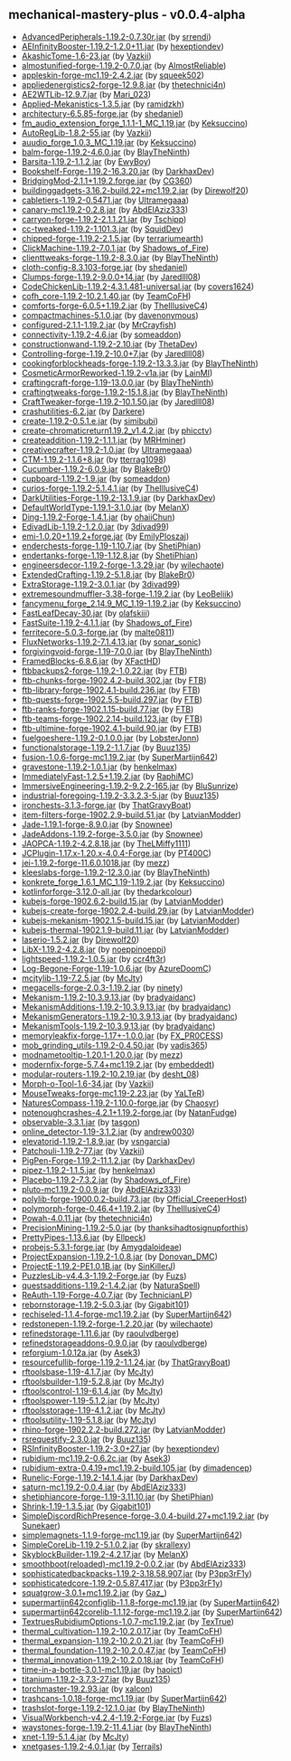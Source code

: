 ## mechanical-mastery-plus - v0.0.4-alpha

  * [AdvancedPeripherals-1.19.2-0.7.30r.jar](https://www.curseforge.com/minecraft/mc-mods/advanced-peripherals/files/4684339) (by [srrendi](https://www.curseforge.com/members/srrendi/projects))
  * [AEInfinityBooster-1.19.2-1.2.0+11.jar](https://www.curseforge.com/minecraft/mc-mods/aeinfinitybooster/files/3940200) (by [hexeptiondev](https://www.curseforge.com/members/hexeptiondev/projects))
  * [AkashicTome-1.6-23.jar](https://www.curseforge.com/minecraft/mc-mods/akashic-tome/files/4361115) (by [Vazkii](https://www.curseforge.com/members/Vazkii/projects))
  * [almostunified-forge-1.19.2-0.7.0.jar](https://www.curseforge.com/minecraft/mc-mods/almost-unified/files/4765500) (by [AlmostReliable](https://www.curseforge.com/members/AlmostReliable/projects))
  * [appleskin-forge-mc1.19-2.4.2.jar](https://www.curseforge.com/minecraft/mc-mods/appleskin/files/3872808) (by [squeek502](https://www.curseforge.com/members/squeek502/projects))
  * [appliedenergistics2-forge-12.9.8.jar](https://www.curseforge.com/minecraft/mc-mods/applied-energistics-2/files/4733119) (by [thetechnici4n](https://www.curseforge.com/members/thetechnici4n/projects))
  * [AE2WTLib-12.9.7.jar](https://www.curseforge.com/minecraft/mc-mods/applied-energistics-2-wireless-terminals/files/4655495) (by [Mari_023](https://www.curseforge.com/members/Mari_023/projects))
  * [Applied-Mekanistics-1.3.5.jar](https://www.curseforge.com/minecraft/mc-mods/applied-mekanistics/files/4734608) (by [ramidzkh](https://www.curseforge.com/members/ramidzkh/projects))
  * [architectury-6.5.85-forge.jar](https://www.curseforge.com/minecraft/mc-mods/architectury-api/files/4555749) (by [shedaniel](https://www.curseforge.com/members/shedaniel/projects))
  * [fm_audio_extension_forge_1.1.1-1_MC_1.19.jar](https://www.curseforge.com/minecraft/mc-mods/audio-extension-for-fancymenu-forge/files/3866070) (by [Keksuccino](https://www.curseforge.com/members/Keksuccino/projects))
  * [AutoRegLib-1.8.2-55.jar](https://www.curseforge.com/minecraft/mc-mods/autoreglib/files/4100299) (by [Vazkii](https://www.curseforge.com/members/Vazkii/projects))
  * [auudio_forge_1.0.3_MC_1.19.jar](https://www.curseforge.com/minecraft/mc-mods/auudio-forge/files/3823257) (by [Keksuccino](https://www.curseforge.com/members/Keksuccino/projects))
  * [balm-forge-1.19.2-4.6.0.jar](https://www.curseforge.com/minecraft/mc-mods/balm/files/4751735) (by [BlayTheNinth](https://www.curseforge.com/members/BlayTheNinth/projects))
  * [Barsita-1.19.2-1.1.2.jar](https://www.curseforge.com/minecraft/mc-mods/barista/files/3921245) (by [EwyBoy](https://www.curseforge.com/members/EwyBoy/projects))
  * [Bookshelf-Forge-1.19.2-16.3.20.jar](https://www.curseforge.com/minecraft/mc-mods/bookshelf/files/4556697) (by [DarkhaxDev](https://www.curseforge.com/members/DarkhaxDev/projects))
  * [BridgingMod-2.1.1+1.19.2.forge.jar](https://www.curseforge.com/minecraft/mc-mods/bridging-mod/files/4743032) (by [CG360](https://www.curseforge.com/members/CG360/projects))
  * [buildinggadgets-3.16.2-build.22+mc1.19.2.jar](https://www.curseforge.com/minecraft/mc-mods/building-gadgets/files/4413103) (by [Direwolf20](https://www.curseforge.com/members/Direwolf20/projects))
  * [cabletiers-1.19.2-0.5471.jar](https://www.curseforge.com/minecraft/mc-mods/cable-tiers/files/4016187) (by [Ultramegaaa](https://www.curseforge.com/members/Ultramegaaa/projects))
  * [canary-mc1.19.2-0.2.8.jar](https://www.curseforge.com/minecraft/mc-mods/canary/files/4668133) (by [AbdElAziz333](https://www.curseforge.com/members/AbdElAziz333/projects))
  * [carryon-forge-1.19.2-2.1.1.21.jar](https://www.curseforge.com/minecraft/mc-mods/carry-on/files/4729948) (by [Tschipp](https://www.curseforge.com/members/Tschipp/projects))
  * [cc-tweaked-1.19.2-1.101.3.jar](https://www.curseforge.com/minecraft/mc-mods/cc-tweaked/files/4630524) (by [SquidDev](https://www.curseforge.com/members/SquidDev/projects))
  * [chipped-forge-1.19.2-2.1.5.jar](https://www.curseforge.com/minecraft/mc-mods/chipped/files/4558849) (by [terrariumearth](https://www.curseforge.com/members/terrariumearth/projects))
  * [ClickMachine-1.19.2-7.0.1.jar](https://www.curseforge.com/minecraft/mc-mods/click-machine/files/4677822) (by [Shadows_of_Fire](https://www.curseforge.com/members/Shadows_of_Fire/projects))
  * [clienttweaks-forge-1.19.2-8.3.0.jar](https://www.curseforge.com/minecraft/mc-mods/client-tweaks/files/4751800) (by [BlayTheNinth](https://www.curseforge.com/members/BlayTheNinth/projects))
  * [cloth-config-8.3.103-forge.jar](https://www.curseforge.com/minecraft/mc-mods/cloth-config/files/4633416) (by [shedaniel](https://www.curseforge.com/members/shedaniel/projects))
  * [Clumps-forge-1.19.2-9.0.0+14.jar](https://www.curseforge.com/minecraft/mc-mods/clumps/files/4153347) (by [Jaredlll08](https://www.curseforge.com/members/Jaredlll08/projects))
  * [CodeChickenLib-1.19.2-4.3.1.481-universal.jar](https://www.curseforge.com/minecraft/mc-mods/codechicken-lib-1-8/files/4382729) (by [covers1624](https://www.curseforge.com/members/covers1624/projects))
  * [cofh_core-1.19.2-10.2.1.40.jar](https://www.curseforge.com/minecraft/mc-mods/cofh-core/files/4385216) (by [TeamCoFH](https://www.curseforge.com/members/TeamCoFH/projects))
  * [comforts-forge-6.0.5+1.19.2.jar](https://www.curseforge.com/minecraft/mc-mods/comforts/files/4498935) (by [TheIllusiveC4](https://www.curseforge.com/members/TheIllusiveC4/projects))
  * [compactmachines-5.1.0.jar](https://www.curseforge.com/minecraft/mc-mods/compact-machines/files/3907274) (by [davenonymous](https://www.curseforge.com/members/davenonymous/projects))
  * [configured-2.1.1-1.19.2.jar](https://www.curseforge.com/minecraft/mc-mods/configured/files/4462837) (by [MrCrayfish](https://www.curseforge.com/members/MrCrayfish/projects))
  * [connectivity-1.19.2-4.6.jar](https://www.curseforge.com/minecraft/mc-mods/connectivity/files/4764733) (by [someaddon](https://www.curseforge.com/members/someaddon/projects))
  * [constructionwand-1.19.2-2.10.jar](https://www.curseforge.com/minecraft/mc-mods/construction-wand/files/4455719) (by [ThetaDev](https://www.curseforge.com/members/ThetaDev/projects))
  * [Controlling-forge-1.19.2-10.0+7.jar](https://www.curseforge.com/minecraft/mc-mods/controlling/files/4050343) (by [Jaredlll08](https://www.curseforge.com/members/Jaredlll08/projects))
  * [cookingforblockheads-forge-1.19.2-13.3.3.jar](https://www.curseforge.com/minecraft/mc-mods/cooking-for-blockheads/files/4749423) (by [BlayTheNinth](https://www.curseforge.com/members/BlayTheNinth/projects))
  * [CosmeticArmorReworked-1.19.2-v1a.jar](https://www.curseforge.com/minecraft/mc-mods/cosmetic-armor-reworked/files/4016732) (by [LainMI](https://www.curseforge.com/members/LainMI/projects))
  * [craftingcraft-forge-1.19-13.0.0.jar](https://www.curseforge.com/minecraft/mc-mods/crafting-slots/files/3833577) (by [BlayTheNinth](https://www.curseforge.com/members/BlayTheNinth/projects))
  * [craftingtweaks-forge-1.19.2-15.1.8.jar](https://www.curseforge.com/minecraft/mc-mods/crafting-tweaks/files/4669914) (by [BlayTheNinth](https://www.curseforge.com/members/BlayTheNinth/projects))
  * [CraftTweaker-forge-1.19.2-10.1.50.jar](https://www.curseforge.com/minecraft/mc-mods/crafttweaker/files/4764852) (by [Jaredlll08](https://www.curseforge.com/members/Jaredlll08/projects))
  * [crashutilities-6.2.jar](https://www.curseforge.com/minecraft/mc-mods/crash-utilities/files/4406293) (by [Darkere](https://www.curseforge.com/members/Darkere/projects))
  * [create-1.19.2-0.5.1.e.jar](https://www.curseforge.com/minecraft/mc-mods/create/files/4762215) (by [simibubi](https://www.curseforge.com/members/simibubi/projects))
  * [create-chromaticreturn1.19.2_v1.4.2.jar](https://www.curseforge.com/minecraft/mc-mods/create-chromaticreturn/files/4559497) (by [phicctv](https://www.curseforge.com/members/phicctv/projects))
  * [createaddition-1.19.2-1.1.1.jar](https://www.curseforge.com/minecraft/mc-mods/createaddition/files/4767406) (by [MRHminer](https://www.curseforge.com/members/MRHminer/projects))
  * [creativecrafter-1.19.2-1.0.jar](https://www.curseforge.com/minecraft/mc-mods/creative-crafter/files/4318721) (by [Ultramegaaa](https://www.curseforge.com/members/Ultramegaaa/projects))
  * [CTM-1.19.2-1.1.6+8.jar](https://www.curseforge.com/minecraft/mc-mods/ctm/files/4393695) (by [tterrag1098](https://www.curseforge.com/members/tterrag1098/projects))
  * [Cucumber-1.19.2-6.0.9.jar](https://www.curseforge.com/minecraft/mc-mods/cucumber/files/4769913) (by [BlakeBr0](https://www.curseforge.com/members/BlakeBr0/projects))
  * [cupboard-1.19.2-1.9.jar](https://www.curseforge.com/minecraft/mc-mods/cupboard/files/4730029) (by [someaddon](https://www.curseforge.com/members/someaddon/projects))
  * [curios-forge-1.19.2-5.1.4.1.jar](https://www.curseforge.com/minecraft/mc-mods/curios/files/4523009) (by [TheIllusiveC4](https://www.curseforge.com/members/TheIllusiveC4/projects))
  * [DarkUtilities-Forge-1.19.2-13.1.9.jar](https://www.curseforge.com/minecraft/mc-mods/dark-utilities/files/4569332) (by [DarkhaxDev](https://www.curseforge.com/members/DarkhaxDev/projects))
  * [DefaultWorldType-1.19.1-3.1.0.jar](https://www.curseforge.com/minecraft/mc-mods/defaultworldtype/files/3906118) (by [MelanX](https://www.curseforge.com/members/MelanX/projects))
  * [Ding-1.19.2-Forge-1.4.1.jar](https://www.curseforge.com/minecraft/mc-mods/ding/files/4618810) (by [ohaiiChun](https://www.curseforge.com/members/ohaiiChun/projects))
  * [EdivadLib-1.19.2-1.2.0.jar](https://www.curseforge.com/minecraft/mc-mods/edivadlib/files/3927847) (by [3divad99](https://www.curseforge.com/members/3divad99/projects))
  * [emi-1.0.20+1.19.2+forge.jar](https://www.curseforge.com/minecraft/mc-mods/emi/files/4758543) (by [EmilyPloszaj](https://www.curseforge.com/members/EmilyPloszaj/projects))
  * [enderchests-forge-1.19-1.10.7.jar](https://www.curseforge.com/minecraft/mc-mods/enderchests/files/4764231) (by [ShetiPhian](https://www.curseforge.com/members/ShetiPhian/projects))
  * [endertanks-forge-1.19-1.12.8.jar](https://www.curseforge.com/minecraft/mc-mods/endertanks/files/4764233) (by [ShetiPhian](https://www.curseforge.com/members/ShetiPhian/projects))
  * [engineersdecor-1.19.2-forge-1.3.29.jar](https://www.curseforge.com/minecraft/mc-mods/engineers-decor/files/4672319) (by [wilechaote](https://www.curseforge.com/members/wilechaote/projects))
  * [ExtendedCrafting-1.19.2-5.1.8.jar](https://www.curseforge.com/minecraft/mc-mods/extended-crafting/files/4742939) (by [BlakeBr0](https://www.curseforge.com/members/BlakeBr0/projects))
  * [ExtraStorage-1.19.2-3.0.1.jar](https://www.curseforge.com/minecraft/mc-mods/extrastorage/files/4031259) (by [3divad99](https://www.curseforge.com/members/3divad99/projects))
  * [extremesoundmuffler-3.38-forge-1.19.2.jar](https://www.curseforge.com/minecraft/mc-mods/extreme-sound-muffler/files/4705995) (by [LeoBeliik](https://www.curseforge.com/members/LeoBeliik/projects))
  * [fancymenu_forge_2.14.9_MC_1.19-1.19.2.jar](https://www.curseforge.com/minecraft/mc-mods/fancymenu-forge/files/4655947) (by [Keksuccino](https://www.curseforge.com/members/Keksuccino/projects))
  * [FastLeafDecay-30.jar](https://www.curseforge.com/minecraft/mc-mods/fast-leaf-decay/files/3894512) (by [olafskiii](https://www.curseforge.com/members/olafskiii/projects))
  * [FastSuite-1.19.2-4.1.1.jar](https://www.curseforge.com/minecraft/mc-mods/fastsuite/files/4679156) (by [Shadows_of_Fire](https://www.curseforge.com/members/Shadows_of_Fire/projects))
  * [ferritecore-5.0.3-forge.jar](https://www.curseforge.com/minecraft/mc-mods/ferritecore/files/4117906) (by [malte0811](https://www.curseforge.com/members/malte0811/projects))
  * [FluxNetworks-1.19.2-7.1.4.13.jar](https://www.curseforge.com/minecraft/mc-mods/flux-networks/files/4620438) (by [sonar_sonic](https://www.curseforge.com/members/sonar_sonic/projects))
  * [forgivingvoid-forge-1.19-7.0.0.jar](https://www.curseforge.com/minecraft/mc-mods/forgiving-void/files/3833506) (by [BlayTheNinth](https://www.curseforge.com/members/BlayTheNinth/projects))
  * [FramedBlocks-6.8.6.jar](https://www.curseforge.com/minecraft/mc-mods/framedblocks/files/4762544) (by [XFactHD](https://www.curseforge.com/members/XFactHD/projects))
  * [ftbbackups2-forge-1.19.2-1.0.22.jar](https://www.curseforge.com/minecraft/mc-mods/ftb-backups-2/files/4771062) (by [FTB](https://www.curseforge.com/members/FTB/projects))
  * [ftb-chunks-forge-1902.4.2-build.302.jar](https://www.curseforge.com/minecraft/mc-mods/ftb-chunks-forge/files/4727833) (by [FTB](https://www.curseforge.com/members/FTB/projects))
  * [ftb-library-forge-1902.4.1-build.236.jar](https://www.curseforge.com/minecraft/mc-mods/ftb-library-forge/files/4661834) (by [FTB](https://www.curseforge.com/members/FTB/projects))
  * [ftb-quests-forge-1902.5.5-build.297.jar](https://www.curseforge.com/minecraft/mc-mods/ftb-quests-forge/files/4760341) (by [FTB](https://www.curseforge.com/members/FTB/projects))
  * [ftb-ranks-forge-1902.1.15-build.77.jar](https://www.curseforge.com/minecraft/mc-mods/ftb-ranks-forge/files/4462454) (by [FTB](https://www.curseforge.com/members/FTB/projects))
  * [ftb-teams-forge-1902.2.14-build.123.jar](https://www.curseforge.com/minecraft/mc-mods/ftb-teams-forge/files/4611938) (by [FTB](https://www.curseforge.com/members/FTB/projects))
  * [ftb-ultimine-forge-1902.4.1-build.90.jar](https://www.curseforge.com/minecraft/mc-mods/ftb-ultimine-forge/files/4598468) (by [FTB](https://www.curseforge.com/members/FTB/projects))
  * [fuelgoeshere-1.19.2-0.1.0.0.jar](https://www.curseforge.com/minecraft/mc-mods/fuelgoeshere/files/3933961) (by [LobsterJonn](https://www.curseforge.com/members/LobsterJonn/projects))
  * [functionalstorage-1.19.2-1.1.7.jar](https://www.curseforge.com/minecraft/mc-mods/functional-storage/files/4754677) (by [Buuz135](https://www.curseforge.com/members/Buuz135/projects))
  * [fusion-1.0.6-forge-mc1.19.2.jar](https://www.curseforge.com/minecraft/mc-mods/fusion-connected-textures/files/4771452) (by [SuperMartijn642](https://www.curseforge.com/members/SuperMartijn642/projects))
  * [gravestone-1.19.2-1.0.1.jar](https://www.curseforge.com/minecraft/mc-mods/gravestone-mod/files/3943237) (by [henkelmax](https://www.curseforge.com/members/henkelmax/projects))
  * [ImmediatelyFast-1.2.5+1.19.2.jar](https://www.curseforge.com/minecraft/mc-mods/immediatelyfast/files/4761790) (by [RaphiMC](https://www.curseforge.com/members/RaphiMC/projects))
  * [ImmersiveEngineering-1.19.2-9.2.2-165.jar](https://www.curseforge.com/minecraft/mc-mods/immersive-engineering/files/4535935) (by [BluSunrize](https://www.curseforge.com/members/BluSunrize/projects))
  * [industrial-foregoing-1.19.2-3.3.2.3-5.jar](https://www.curseforge.com/minecraft/mc-mods/industrial-foregoing/files/4459182) (by [Buuz135](https://www.curseforge.com/members/Buuz135/projects))
  * [ironchests-3.1.3-forge.jar](https://www.curseforge.com/minecraft/mc-mods/ironchests/files/4670973) (by [ThatGravyBoat](https://www.curseforge.com/members/ThatGravyBoat/projects))
  * [item-filters-forge-1902.2.9-build.51.jar](https://www.curseforge.com/minecraft/mc-mods/item-filters/files/4553326) (by [LatvianModder](https://www.curseforge.com/members/LatvianModder/projects))
  * [Jade-1.19.1-forge-8.9.0.jar](https://www.curseforge.com/minecraft/mc-mods/jade/files/4719987) (by [Snownee](https://www.curseforge.com/members/Snownee/projects))
  * [JadeAddons-1.19.2-forge-3.5.0.jar](https://www.curseforge.com/minecraft/mc-mods/jade-addons/files/4551852) (by [Snownee](https://www.curseforge.com/members/Snownee/projects))
  * [JAOPCA-1.19.2-4.2.8.18.jar](https://www.curseforge.com/minecraft/mc-mods/jaopca/files/4761968) (by [TheLMiffy1111](https://www.curseforge.com/members/TheLMiffy1111/projects))
  * [JCPlugin-1.17.x-1.20.x-4.0.4-Forge.jar](https://www.curseforge.com/minecraft/mc-mods/jcplugin/files/4573148) (by [PT400C](https://www.curseforge.com/members/PT400C/projects))
  * [jei-1.19.2-forge-11.6.0.1018.jar](https://www.curseforge.com/minecraft/mc-mods/jei/files/4712866) (by [mezz](https://www.curseforge.com/members/mezz/projects))
  * [kleeslabs-forge-1.19.2-12.3.0.jar](https://www.curseforge.com/minecraft/mc-mods/kleeslabs/files/4510538) (by [BlayTheNinth](https://www.curseforge.com/members/BlayTheNinth/projects))
  * [konkrete_forge_1.6.1_MC_1.19-1.19.2.jar](https://www.curseforge.com/minecraft/mc-mods/konkrete/files/4514910) (by [Keksuccino](https://www.curseforge.com/members/Keksuccino/projects))
  * [kotlinforforge-3.12.0-all.jar](https://www.curseforge.com/minecraft/mc-mods/kotlin-for-forge/files/4513187) (by [thedarkcolour](https://www.curseforge.com/members/thedarkcolour/projects))
  * [kubejs-forge-1902.6.2-build.15.jar](https://www.curseforge.com/minecraft/mc-mods/kubejs/files/4744432) (by [LatvianModder](https://www.curseforge.com/members/LatvianModder/projects))
  * [kubejs-create-forge-1902.2.4-build.29.jar](https://www.curseforge.com/minecraft/mc-mods/kubejs-create/files/4708438) (by [LatvianModder](https://www.curseforge.com/members/LatvianModder/projects))
  * [kubejs-mekanism-1902.1.5-build.15.jar](https://www.curseforge.com/minecraft/mc-mods/kubejs-mekanism/files/4651043) (by [LatvianModder](https://www.curseforge.com/members/LatvianModder/projects))
  * [kubejs-thermal-1902.1.9-build.11.jar](https://www.curseforge.com/minecraft/mc-mods/kubejs-thermal/files/4658080) (by [LatvianModder](https://www.curseforge.com/members/LatvianModder/projects))
  * [laserio-1.5.2.jar](https://www.curseforge.com/minecraft/mc-mods/laserio/files/4066818) (by [Direwolf20](https://www.curseforge.com/members/Direwolf20/projects))
  * [LibX-1.19.2-4.2.8.jar](https://www.curseforge.com/minecraft/mc-mods/libx/files/4052778) (by [noeppinoeppi](https://www.curseforge.com/members/noeppinoeppi/projects))
  * [lightspeed-1.19.2-1.0.5.jar](https://www.curseforge.com/minecraft/mc-mods/lightspeedmod/files/4594804) (by [ccr4ft3r](https://www.curseforge.com/members/ccr4ft3r/projects))
  * [Log-Begone-Forge-1.19-1.0.6.jar](https://www.curseforge.com/minecraft/mc-mods/log-begone/files/4521574) (by [AzureDoomC](https://www.curseforge.com/members/AzureDoomC/projects))
  * [mcjtylib-1.19-7.2.5.jar](https://www.curseforge.com/minecraft/mc-mods/mcjtylib/files/4501791) (by [McJty](https://www.curseforge.com/members/McJty/projects))
  * [megacells-forge-2.0.3-1.19.2.jar](https://www.curseforge.com/minecraft/mc-mods/mega-cells/files/4727132) (by [ninety](https://www.curseforge.com/members/ninety/projects))
  * [Mekanism-1.19.2-10.3.9.13.jar](https://www.curseforge.com/minecraft/mc-mods/mekanism/files/4644795) (by [bradyaidanc](https://www.curseforge.com/members/bradyaidanc/projects))
  * [MekanismAdditions-1.19.2-10.3.9.13.jar](https://www.curseforge.com/minecraft/mc-mods/mekanism-additions/files/4644797) (by [bradyaidanc](https://www.curseforge.com/members/bradyaidanc/projects))
  * [MekanismGenerators-1.19.2-10.3.9.13.jar](https://www.curseforge.com/minecraft/mc-mods/mekanism-generators/files/4644798) (by [bradyaidanc](https://www.curseforge.com/members/bradyaidanc/projects))
  * [MekanismTools-1.19.2-10.3.9.13.jar](https://www.curseforge.com/minecraft/mc-mods/mekanism-tools/files/4644799) (by [bradyaidanc](https://www.curseforge.com/members/bradyaidanc/projects))
  * [memoryleakfix-forge-1.17+-1.0.0.jar](https://www.curseforge.com/minecraft/mc-mods/memoryleakfix/files/4465268) (by [FX_PR0CESS](https://www.curseforge.com/members/FX_PR0CESS/projects))
  * [mob_grinding_utils-1.19.2-0.4.50.jar](https://www.curseforge.com/minecraft/mc-mods/mob-grinding-utils/files/4569291) (by [vadis365](https://www.curseforge.com/members/vadis365/projects))
  * [modnametooltip-1.20.1-1.20.0.jar](https://www.curseforge.com/minecraft/mc-mods/mod-name-tooltip/files/4652448) (by [mezz](https://www.curseforge.com/members/mezz/projects))
  * [modernfix-forge-5.7.4+mc1.19.2.jar](https://www.curseforge.com/minecraft/mc-mods/modernfix/files/4767137) (by [embeddedt](https://www.curseforge.com/members/embeddedt/projects))
  * [modular-routers-1.19.2-10.2.19.jar](https://www.curseforge.com/minecraft/mc-mods/modular-routers/files/4695682) (by [desht_08](https://www.curseforge.com/members/desht_08/projects))
  * [Morph-o-Tool-1.6-34.jar](https://www.curseforge.com/minecraft/mc-mods/morph-o-tool/files/4100310) (by [Vazkii](https://www.curseforge.com/members/Vazkii/projects))
  * [MouseTweaks-forge-mc1.19-2.23.jar](https://www.curseforge.com/minecraft/mc-mods/mouse-tweaks/files/3871353) (by [YaLTeR](https://www.curseforge.com/members/YaLTeR/projects))
  * [NaturesCompass-1.19.2-1.10.0-forge.jar](https://www.curseforge.com/minecraft/mc-mods/natures-compass/files/4118390) (by [Chaosyr](https://www.curseforge.com/members/Chaosyr/projects))
  * [notenoughcrashes-4.2.1+1.19.2-forge.jar](https://www.curseforge.com/minecraft/mc-mods/not-enough-crashes-forge/files/4181251) (by [NatanFudge](https://www.curseforge.com/members/NatanFudge/projects))
  * [observable-3.3.1.jar](https://www.curseforge.com/minecraft/mc-mods/observable/files/4193014) (by [tasgon](https://www.curseforge.com/members/tasgon/projects))
  * [online_detector-1.19-3.1.2.jar](https://www.curseforge.com/minecraft/mc-mods/online-detector/files/4167054) (by [andrew0030](https://www.curseforge.com/members/andrew0030/projects))
  * [elevatorid-1.19.2-1.8.9.jar](https://www.curseforge.com/minecraft/mc-mods/openblocks-elevator/files/4086868) (by [vsngarcia](https://www.curseforge.com/members/vsngarcia/projects))
  * [Patchouli-1.19.2-77.jar](https://www.curseforge.com/minecraft/mc-mods/patchouli/files/4031402) (by [Vazkii](https://www.curseforge.com/members/Vazkii/projects))
  * [PigPen-Forge-1.19.2-11.1.2.jar](https://www.curseforge.com/minecraft/mc-mods/pig-pen-cipher/files/3943074) (by [DarkhaxDev](https://www.curseforge.com/members/DarkhaxDev/projects))
  * [pipez-1.19.2-1.1.5.jar](https://www.curseforge.com/minecraft/mc-mods/pipez/files/4713644) (by [henkelmax](https://www.curseforge.com/members/henkelmax/projects))
  * [Placebo-1.19.2-7.3.2.jar](https://www.curseforge.com/minecraft/mc-mods/placebo/files/4677899) (by [Shadows_of_Fire](https://www.curseforge.com/members/Shadows_of_Fire/projects))
  * [pluto-mc1.19.2-0.0.9.jar](https://www.curseforge.com/minecraft/mc-mods/pluto/files/4469704) (by [AbdElAziz333](https://www.curseforge.com/members/AbdElAziz333/projects))
  * [polylib-forge-1900.0.2-build.73.jar](https://www.curseforge.com/minecraft/mc-mods/polylib/files/4486955) (by [Official_CreeperHost](https://www.curseforge.com/members/Official_CreeperHost/projects))
  * [polymorph-forge-0.46.4+1.19.2.jar](https://www.curseforge.com/minecraft/mc-mods/polymorph/files/4629009) (by [TheIllusiveC4](https://www.curseforge.com/members/TheIllusiveC4/projects))
  * [Powah-4.0.11.jar](https://www.curseforge.com/minecraft/mc-mods/powah-rearchitected/files/4729361) (by [thetechnici4n](https://www.curseforge.com/members/thetechnici4n/projects))
  * [PrecisionMining-1.19.2-5.0.jar](https://www.curseforge.com/minecraft/mc-mods/precision-mining/files/4496051) (by [thanksihadtosignupforthis](https://www.curseforge.com/members/thanksihadtosignupforthis/projects))
  * [PrettyPipes-1.13.6.jar](https://www.curseforge.com/minecraft/mc-mods/pretty-pipes/files/4049655) (by [Ellpeck](https://www.curseforge.com/members/Ellpeck/projects))
  * [probejs-5.3.1-forge.jar](https://www.curseforge.com/minecraft/mc-mods/probejs/files/4744799) (by [Amygdaloideae](https://www.curseforge.com/members/Amygdaloideae/projects))
  * [ProjectExpansion-1.19.2-1.0.8.jar](https://www.curseforge.com/minecraft/mc-mods/project-expansion/files/4380544) (by [Donovan_DMC](https://www.curseforge.com/members/Donovan_DMC/projects))
  * [ProjectE-1.19.2-PE1.0.1B.jar](https://www.curseforge.com/minecraft/mc-mods/projecte/files/3955047) (by [SinKillerJ](https://www.curseforge.com/members/SinKillerJ/projects))
  * [PuzzlesLib-v4.4.3-1.19.2-Forge.jar](https://www.curseforge.com/minecraft/mc-mods/puzzles-lib/files/4600775) (by [Fuzs](https://www.curseforge.com/members/Fuzs/projects))
  * [questsadditions-1.19.2-1.4.2.jar](https://www.curseforge.com/minecraft/mc-mods/quests-additions/files/4525499) (by [NaturaSpell](https://www.curseforge.com/members/NaturaSpell/projects))
  * [ReAuth-1.19-Forge-4.0.7.jar](https://www.curseforge.com/minecraft/mc-mods/reauth/files/4408013) (by [TechnicianLP](https://www.curseforge.com/members/TechnicianLP/projects))
  * [rebornstorage-1.19.2-5.0.3.jar](https://www.curseforge.com/minecraft/mc-mods/rebornstorage/files/4376288) (by [Gigabit101](https://www.curseforge.com/members/Gigabit101/projects))
  * [rechiseled-1.1.4-forge-mc1.19.2.jar](https://www.curseforge.com/minecraft/mc-mods/rechiseled/files/4751906) (by [SuperMartijn642](https://www.curseforge.com/members/SuperMartijn642/projects))
  * [redstonepen-1.19.2-forge-1.2.20.jar](https://www.curseforge.com/minecraft/mc-mods/redstone-pen/files/4393700) (by [wilechaote](https://www.curseforge.com/members/wilechaote/projects))
  * [refinedstorage-1.11.6.jar](https://www.curseforge.com/minecraft/mc-mods/refined-storage/files/4465872) (by [raoulvdberge](https://www.curseforge.com/members/raoulvdberge/projects))
  * [refinedstorageaddons-0.9.0.jar](https://www.curseforge.com/minecraft/mc-mods/refined-storage-addons/files/4012659) (by [raoulvdberge](https://www.curseforge.com/members/raoulvdberge/projects))
  * [reforgium-1.0.12a.jar](https://www.curseforge.com/minecraft/mc-mods/reforgium/files/4505759) (by [Asek3](https://www.curseforge.com/members/Asek3/projects))
  * [resourcefullib-forge-1.19.2-1.1.24.jar](https://www.curseforge.com/minecraft/mc-mods/resourceful-lib/files/4477753) (by [ThatGravyBoat](https://www.curseforge.com/members/ThatGravyBoat/projects))
  * [rftoolsbase-1.19-4.1.7.jar](https://www.curseforge.com/minecraft/mc-mods/rftools-base/files/4474182) (by [McJty](https://www.curseforge.com/members/McJty/projects))
  * [rftoolsbuilder-1.19-5.2.8.jar](https://www.curseforge.com/minecraft/mc-mods/rftools-builder/files/4514999) (by [McJty](https://www.curseforge.com/members/McJty/projects))
  * [rftoolscontrol-1.19-6.1.4.jar](https://www.curseforge.com/minecraft/mc-mods/rftools-control/files/4474186) (by [McJty](https://www.curseforge.com/members/McJty/projects))
  * [rftoolspower-1.19-5.1.2.jar](https://www.curseforge.com/minecraft/mc-mods/rftools-power/files/4462358) (by [McJty](https://www.curseforge.com/members/McJty/projects))
  * [rftoolsstorage-1.19-4.1.2.jar](https://www.curseforge.com/minecraft/mc-mods/rftools-storage/files/4474185) (by [McJty](https://www.curseforge.com/members/McJty/projects))
  * [rftoolsutility-1.19-5.1.8.jar](https://www.curseforge.com/minecraft/mc-mods/rftools-utility/files/4740284) (by [McJty](https://www.curseforge.com/members/McJty/projects))
  * [rhino-forge-1902.2.2-build.272.jar](https://www.curseforge.com/minecraft/mc-mods/rhino/files/4715267) (by [LatvianModder](https://www.curseforge.com/members/LatvianModder/projects))
  * [rsrequestify-2.3.0.jar](https://www.curseforge.com/minecraft/mc-mods/rs-requestify/files/4014076) (by [Buuz135](https://www.curseforge.com/members/Buuz135/projects))
  * [RSInfinityBooster-1.19.2-3.0+27.jar](https://www.curseforge.com/minecraft/mc-mods/rsinfinitybooster/files/4299157) (by [hexeptiondev](https://www.curseforge.com/members/hexeptiondev/projects))
  * [rubidium-mc1.19.2-0.6.2c.jar](https://www.curseforge.com/minecraft/mc-mods/rubidium/files/4763255) (by [Asek3](https://www.curseforge.com/members/Asek3/projects))
  * [rubidium-extra-0.4.19+mc1.19.2-build.105.jar](https://www.curseforge.com/minecraft/mc-mods/rubidium-extra/files/4768249) (by [dimadencep](https://www.curseforge.com/members/dimadencep/projects))
  * [Runelic-Forge-1.19.2-14.1.4.jar](https://www.curseforge.com/minecraft/mc-mods/runelic/files/4337495) (by [DarkhaxDev](https://www.curseforge.com/members/DarkhaxDev/projects))
  * [saturn-mc1.19.2-0.0.4.jar](https://www.curseforge.com/minecraft/mc-mods/saturn/files/4513260) (by [AbdElAziz333](https://www.curseforge.com/members/AbdElAziz333/projects))
  * [shetiphiancore-forge-1.19-3.11.10.jar](https://www.curseforge.com/minecraft/mc-mods/shetiphiancore/files/4764229) (by [ShetiPhian](https://www.curseforge.com/members/ShetiPhian/projects))
  * [Shrink-1.19-1.3.5.jar](https://www.curseforge.com/minecraft/mc-mods/shrink_/files/4407257) (by [Gigabit101](https://www.curseforge.com/members/Gigabit101/projects))
  * [SimpleDiscordRichPresence-forge-3.0.4-build.27+mc1.19.2.jar](https://www.curseforge.com/minecraft/mc-mods/simple-discord-rich-presence/files/4076569) (by [Sunekaer](https://www.curseforge.com/members/Sunekaer/projects))
  * [simplemagnets-1.1.9-forge-mc1.19.jar](https://www.curseforge.com/minecraft/mc-mods/simple-magnets/files/4288043) (by [SuperMartijn642](https://www.curseforge.com/members/SuperMartijn642/projects))
  * [SimpleCoreLib-1.19.2-5.1.0.2.jar](https://www.curseforge.com/minecraft/mc-mods/simplecore-api/files/3962859) (by [skrallexy](https://www.curseforge.com/members/skrallexy/projects))
  * [SkyblockBuilder-1.19.2-4.2.17.jar](https://www.curseforge.com/minecraft/mc-mods/skyblock-builder/files/4709458) (by [MelanX](https://www.curseforge.com/members/MelanX/projects))
  * [smoothboot(reloaded)-mc1.19.2-0.0.2.jar](https://www.curseforge.com/minecraft/mc-mods/smooth-boot-reloaded/files/4162940) (by [AbdElAziz333](https://www.curseforge.com/members/AbdElAziz333/projects))
  * [sophisticatedbackpacks-1.19.2-3.18.58.907.jar](https://www.curseforge.com/minecraft/mc-mods/sophisticated-backpacks/files/4736644) (by [P3pp3rF1y](https://www.curseforge.com/members/P3pp3rF1y/projects))
  * [sophisticatedcore-1.19.2-0.5.87.417.jar](https://www.curseforge.com/minecraft/mc-mods/sophisticated-core/files/4736641) (by [P3pp3rF1y](https://www.curseforge.com/members/P3pp3rF1y/projects))
  * [squatgrow-3.0.1+mc1.19.2.jar](https://www.curseforge.com/minecraft/mc-mods/squat-grow/files/4695894) (by [Gaz_](https://www.curseforge.com/members/Gaz_/projects))
  * [supermartijn642configlib-1.1.8-forge-mc1.19.jar](https://www.curseforge.com/minecraft/mc-mods/supermartijn642s-config-lib/files/4715406) (by [SuperMartijn642](https://www.curseforge.com/members/SuperMartijn642/projects))
  * [supermartijn642corelib-1.1.12-forge-mc1.19.2.jar](https://www.curseforge.com/minecraft/mc-mods/supermartijn642s-core-lib/files/4660114) (by [SuperMartijn642](https://www.curseforge.com/members/SuperMartijn642/projects))
  * [TextruesRubidiumOptions-1.0.7-mc1.19.2.jar](https://www.curseforge.com/minecraft/mc-mods/textrues-rubidium-options/files/4743523) (by [TexTrue](https://www.curseforge.com/members/TexTrue/projects))
  * [thermal_cultivation-1.19.2-10.2.0.17.jar](https://www.curseforge.com/minecraft/mc-mods/thermal-cultivation/files/4382369) (by [TeamCoFH](https://www.curseforge.com/members/TeamCoFH/projects))
  * [thermal_expansion-1.19.2-10.2.0.21.jar](https://www.curseforge.com/minecraft/mc-mods/thermal-expansion/files/4382371) (by [TeamCoFH](https://www.curseforge.com/members/TeamCoFH/projects))
  * [thermal_foundation-1.19.2-10.2.0.47.jar](https://www.curseforge.com/minecraft/mc-mods/thermal-foundation/files/4382373) (by [TeamCoFH](https://www.curseforge.com/members/TeamCoFH/projects))
  * [thermal_innovation-1.19.2-10.2.0.18.jar](https://www.curseforge.com/minecraft/mc-mods/thermal-innovation/files/4382374) (by [TeamCoFH](https://www.curseforge.com/members/TeamCoFH/projects))
  * [time-in-a-bottle-3.0.1-mc1.19.jar](https://www.curseforge.com/minecraft/mc-mods/time-in-a-bottle-standalone/files/3879896) (by [haoict](https://www.curseforge.com/members/haoict/projects))
  * [titanium-1.19.2-3.7.3-27.jar](https://www.curseforge.com/minecraft/mc-mods/titanium/files/4484497) (by [Buuz135](https://www.curseforge.com/members/Buuz135/projects))
  * [torchmaster-19.2.93.jar](https://www.curseforge.com/minecraft/mc-mods/torchmaster/files/4669791) (by [xalcon](https://www.curseforge.com/members/xalcon/projects))
  * [trashcans-1.0.18-forge-mc1.19.jar](https://www.curseforge.com/minecraft/mc-mods/trash-cans/files/4606893) (by [SuperMartijn642](https://www.curseforge.com/members/SuperMartijn642/projects))
  * [trashslot-forge-1.19.2-12.1.0.jar](https://www.curseforge.com/minecraft/mc-mods/trashslot/files/4753179) (by [BlayTheNinth](https://www.curseforge.com/members/BlayTheNinth/projects))
  * [VisualWorkbench-v4.2.4-1.19.2-Forge.jar](https://www.curseforge.com/minecraft/mc-mods/visual-workbench/files/4455250) (by [Fuzs](https://www.curseforge.com/members/Fuzs/projects))
  * [waystones-forge-1.19.2-11.4.1.jar](https://www.curseforge.com/minecraft/mc-mods/waystones/files/4635420) (by [BlayTheNinth](https://www.curseforge.com/members/BlayTheNinth/projects))
  * [xnet-1.19-5.1.4.jar](https://www.curseforge.com/minecraft/mc-mods/xnet/files/4462366) (by [McJty](https://www.curseforge.com/members/McJty/projects))
  * [xnetgases-1.19.2-4.0.1.jar](https://www.curseforge.com/minecraft/mc-mods/xnet-gases/files/4536820) (by [Terrails](https://www.curseforge.com/members/Terrails/projects))

